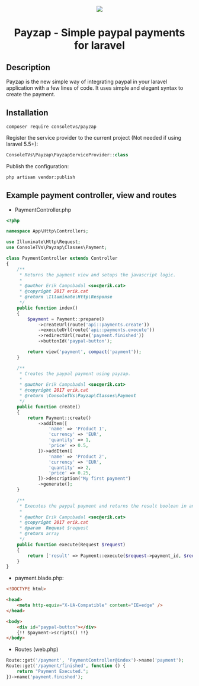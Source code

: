 <p align="center">
    <img src="http://i.imgur.com/Qk3UbZG.png">
    <h1 align="center">Payzap - Simple paypal payments for laravel</h1>
</p>

## Description

Payzap is the new simple way of integrating paypal in your laravel application with
a few lines of code. It uses simple and elegant syntax to create the payment.


## Installation

```
composer require consoletvs/payzap
```

Register the service provider to the current project (Not needed if using laravel 5.5+):

```php
ConsoleTVs\Payzap\PayzapServiceProvider::class
```

Publish the configuration:

```
php artisan vendor:publish
```

## Example payment controller, view and routes

-   PaymentController.php

```php
<?php

namespace App\Http\Controllers;

use Illuminate\Http\Request;
use ConsoleTVs\Payzap\Classes\Payment;

class PaymentController extends Controller
{
    /**
     * Returns the payment view and setups the javascript logic.
     *
     * @author Erik Campobadal <soc@erik.cat>
     * @copyright 2017 erik.cat
     * @return \Illuminate\Http\Response
     */
    public function index()
    {
        $payment = Payment::prepare()
            ->createUrl(route('api::payments.create'))
            ->executeUrl(route('api::payments.execute'))
            ->redirectUrl(route('payment.finished'))
            ->buttonId('paypal-button');

        return view('payment', compact('payment'));
    }

    /**
     * Creates the paypal payment using payzap.
     *
     * @author Erik Campobadal <soc@erik.cat>
     * @copyright 2017 erik.cat
     * @return \ConsoleTVs\Payzap\Classes\Payment
     */
    public function create()
    {
        return Payment::create()
            ->addItem([
                'name' => 'Product 1',
                'currency' => 'EUR',
                'quantity' => 1,
                'price' => 0.5,
            ])->addItem([
                'name' => 'Product 2',
                'currency' => 'EUR',
                'quantity' => 2,
                'price' => 0.25,
            ])->description("My first payment")
            ->generate();
    }

    /**
     * Executes the paypal payment and returns the result boolean in an array.
     *
     * @author Erik Campobadal <soc@erik.cat>
     * @copyright 2017 erik.cat
     * @param  Request $request
     * @return array
     */
    public function execute(Request $request)
    {
        return ['result' => Payment::execute($request->payment_id, $request->payer_id)];
    }
}
```

-   payment.blade.php:

```html
<!DOCTYPE html>

<head>
    <meta http-equiv="X-UA-Compatible" content="IE=edge" />
</head>

<body>
    <div id="paypal-button"></div>
    {!! $payment->scripts() !!}
</body>
```
- Routes (web.php)

```php
Route::get('/payment', 'PaymentController@index')->name('payment');
Route::get('/payment/finished', function () {
    return "Payment Executed.";
})->name('payment.finished');
```
